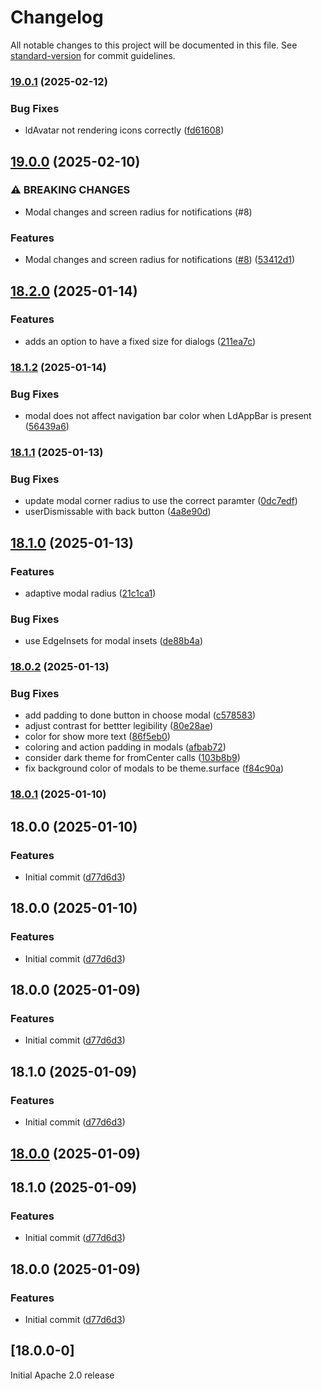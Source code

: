 # Changelog

All notable changes to this project will be documented in this file. See [standard-version](https://github.com/conventional-changelog/standard-version) for commit guidelines.

### [19.0.1](https://github.com/emdgroup-liquid/liquid-flutter/compare/v19.0.0...v19.0.1) (2025-02-12)


### Bug Fixes

* ldAvatar not rendering icons correctly ([fd61608](https://github.com/emdgroup-liquid/liquid-flutter/commit/fd61608c6b801fd6191c35df9d479103c41c39ae))

## [19.0.0](https://github.com/emdgroup-liquid/liquid-flutter/compare/v18.2.0...v19.0.0) (2025-02-10)


### ⚠ BREAKING CHANGES

* Modal changes and screen radius for notifications (#8)

### Features

* Modal changes and screen radius for notifications ([#8](https://github.com/emdgroup-liquid/liquid-flutter/issues/8)) ([53412d1](https://github.com/emdgroup-liquid/liquid-flutter/commit/53412d12ddf72c015cac92253eff9c951927b51a))

## [18.2.0](https://github.com/emdgroup-liquid/liquid-flutter/compare/v18.1.2...v18.2.0) (2025-01-14)


### Features

* adds an option to have a fixed size for dialogs ([211ea7c](https://github.com/emdgroup-liquid/liquid-flutter/commit/211ea7c7860e805a5c5e7e14d5cd303e0d178d10))

### [18.1.2](https://github.com/emdgroup-liquid/liquid-flutter/compare/v18.1.1...v18.1.2) (2025-01-14)


### Bug Fixes

* modal does not affect navigation bar color when LdAppBar is present ([56439a6](https://github.com/emdgroup-liquid/liquid-flutter/commit/56439a69d95a12cfdf1c1ad9c6e34e02b7cf0d21))

### [18.1.1](https://github.com/emdgroup-liquid/liquid-flutter/compare/v18.1.0...v18.1.1) (2025-01-13)


### Bug Fixes

* update modal  corner radius to use the correct paramter ([0dc7edf](https://github.com/emdgroup-liquid/liquid-flutter/commit/0dc7edf2a7dd3b816697ba07976ea3b70375e84b))
* userDismissable with back button ([4a8e90d](https://github.com/emdgroup-liquid/liquid-flutter/commit/4a8e90d879ec2570748abb4d440bb5e7aaeeb9ee))

## [18.1.0](https://github.com/emdgroup-liquid/liquid-flutter/compare/v18.0.2...v18.1.0) (2025-01-13)


### Features

* adaptive modal radius ([21c1ca1](https://github.com/emdgroup-liquid/liquid-flutter/commit/21c1ca1d49547dfd86f5b32c5b8d6ebe290a303c))


### Bug Fixes

* use EdgeInsets for modal insets ([de88b4a](https://github.com/emdgroup-liquid/liquid-flutter/commit/de88b4ad779c547e6fed28fc035e08eaaf601926))

### [18.0.2](https://github.com/emdgroup-liquid/liquid-flutter/compare/v18.0.1...v18.0.2) (2025-01-13)


### Bug Fixes

* add padding to done button in choose modal ([c578583](https://github.com/emdgroup-liquid/liquid-flutter/commit/c578583ffcffb37b4bd90009b1e1a0e0da140c6a))
* adjust contrast for bettter legibility ([80e28ae](https://github.com/emdgroup-liquid/liquid-flutter/commit/80e28aeb71430be3d559d90b95ccff638262794f))
* color for show more text ([86f5eb0](https://github.com/emdgroup-liquid/liquid-flutter/commit/86f5eb05522fca998dc524234ebc51b3f128eebc))
* coloring and action padding in modals ([afbab72](https://github.com/emdgroup-liquid/liquid-flutter/commit/afbab7259698aebf969fab1bcd09f139d98ecd8e))
* consider dark theme for fromCenter calls ([103b8b9](https://github.com/emdgroup-liquid/liquid-flutter/commit/103b8b9125cc6859d9136e28e6a9d6d37d85100b))
* fix background color of modals to be theme.surface ([f84c90a](https://github.com/emdgroup-liquid/liquid-flutter/commit/f84c90ab22798a5be1dacc82a0b2104c85d88238))

### [18.0.1](https://github.com/emdgroup-liquid/liquid-flutter/compare/v18.0.0...v18.0.1) (2025-01-10)

## 18.0.0 (2025-01-10)


### Features

* Initial commit ([d77d6d3](https://github.com/emdgroup-liquid/liquid-flutter/commit/d77d6d36ce56c126ddfd97b3914409110abf137c))

## 18.0.0 (2025-01-10)


### Features

* Initial commit ([d77d6d3](https://github.com/emdgroup-liquid/liquid-flutter/commit/d77d6d36ce56c126ddfd97b3914409110abf137c))

## 18.0.0 (2025-01-09)


### Features

* Initial commit ([d77d6d3](https://github.com/emdgroup-liquid/liquid-flutter/commit/d77d6d36ce56c126ddfd97b3914409110abf137c))

## 18.1.0 (2025-01-09)


### Features

* Initial commit ([d77d6d3](https://github.com/emdgroup-liquid/liquid-flutter/commit/d77d6d36ce56c126ddfd97b3914409110abf137c))

## [18.0.0](https://github.com/emdgroup-liquid/liquid-flutter/compare/v18.1.0...v18.0.0) (2025-01-09)

## 18.1.0 (2025-01-09)


### Features

* Initial commit ([d77d6d3](https://github.com/emdgroup-liquid/liquid-flutter/commit/d77d6d36ce56c126ddfd97b3914409110abf137c))

## 18.0.0 (2025-01-09)


### Features

* Initial commit ([d77d6d3](https://github.com/emdgroup-liquid/liquid-flutter/commit/d77d6d36ce56c126ddfd97b3914409110abf137c))

## [18.0.0-0] 

Initial Apache 2.0 release
